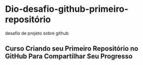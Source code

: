# Dio-desafio-github-primeiro-repositório

desafio de projeto sobre github
## Curso Criando seu Primeiro Repositório no GitHub Para Compartilhar Seu Progresso



